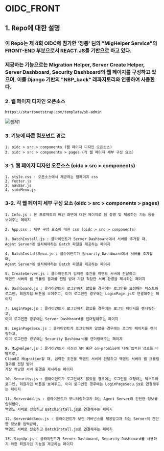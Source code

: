 # OIDC_FRONT

## 1. Repo에 대한 설명
### 이 Repo는 제 4회 OIDC에 참가한 '정통' 팀의 "MigHelper Service"의 FRONT-END 부분으로서 REACT.JS를 기반으로 하고 있다. 
### 제공하는 기능으로는 Migration Helper, Server Create Helper, Server Dashboard, Security Dashboard의 웹 페이지를 구성하고 있으며, 이를 Django 기반의 "NBP_back" 레파지토리와 연동하여 사용한다.

### 2. 웹 페이지 디자인 오픈소스
    https://startbootstrap.com/template/sb-admin
    
![캡쳐1](https://user-images.githubusercontent.com/86856855/181065167-33b9da6e-d084-4ad0-b652-7891844afa2e.jpg)    

### 3. 기능에 따른 컴포넌트 경로
    1. oidc > src > components (웹 페이지 디자인 오픈소스)
    2. oidc > src > components > pages (각 웹 페이지 세부 구성 요소)
    
### 3-1. 웹 페이지 디자인 오픈소스 (oidc > src > components)
    1. style.css : 오픈소스에서 제공하는 웹페이지 css
    2. footer.js
    3. navBar.js
    4. sideMenu.js

### 3-2. 각 웹 페이지 세부 구성 요소 (oidc > src > components > pages) 
    1. Info.js : 본 프로젝트의 메인 화면에 대한 페이지로 팀 설명 및 제공하는 기능 등을 보여주는 페이지
    
    2. App.css : 세부 구성 요소에 대한 css (oidc > src > components)
    
    3. BatchInstall.js : 클라이언트가 Server Dashboard에서 서버를 추가할 때, 
    Agent Server에 설치해야하는 Batch 파일을 제공하는 페이지
    
    4. BatchInstallSecu.js : 클라이언트가 Security Dashboard에서 서버를 추가할 때, 
    Agent Server에 설치해야하는 Batch 파일을 제공하는 페이지
    
    5. CreateServer.js : 클라이언트가 입력한 조건을 백엔드 서버에 전달하고 
    백엔드 서버의 웹 크롤링 결과를 전달 받아 가장 적당한 서버 환경을 제시하는 페이지
    
    6. Dashboard.js : 클라이언트가 로그인하지 않았을 경우에는 로그인을 요청하는 텍스트와 
    로그인, 회원가입 버튼을 보여주고, 이미 로그인한 경우에는 LoginPage.js로 연결해주는 페이지
    
    7. LoginPage.js : 클라이언트가 로그인하지 않았을 경우에는 로그인 페이지를 렌더링하고,
    이미 로그인한 경우에는 Server Dashboard를 렌더링해주는 페이지
    
    8. LoginPageSecu.js : 클라이언트가 로그인하지 않았을 경우에는 로그인 페이지를 렌더링하고,
    이미 로그인한 경우에는 Security Dashboard를 렌더링해주는 페이지
    
    9. MigHelper.js : 클라이언트가 자신의 VM 혹은 on-promise에 대해 입력한 정보를 바탕으로, 
    Cloud로 Migration할 때, 입력한 조건을 백엔드 서버에 전달하고 백엔드 서버의 웹 크롤링 결과를 전달 받아 
    가장 적당한 서버 환경을 제시하는 페이지 
    
    10. Security.js : 클라이언트가 로그인하지 않았을 경우에는 로그인을 요청하는 텍스트와 
    로그인, 회원가입 버튼을 보여주고, 이미 로그인한 경우에는 LoginPageSecu.js로 연결해주는 페이지
    
    11. ServerAdd.js : 클라이언트가 모니터링하고자 하는 Agent Server의 간단한 정보를 입력받아,
    백엔드 서버로 전송하고 BatchInstall.js로 연결해주는 페이지
    
    12. ServerAddSecu.js : 클라이언트가 보안 거버넌스를 제공받고자 하는 Server의 간단한 정보를 입력받아,
    백엔드 서버로 전송하고 BatchInstall.js로 연결해주는 페이지
    
    13. SignUp.js : 클라이언트가 Server Dashboard, Security Dashboard를 사용하기 위한 회원가입 기능을 제공하는 페이지
    
